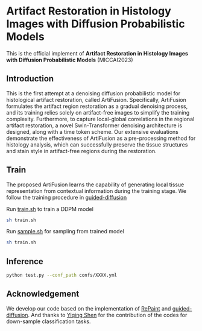 # Artifact Restoration in Histology Images with Diffusion Probabilistic Models

This is the official implement of **Artifact Restoration in Histology Images with Diffusion Probabilistic Models** (MICCAI2023)

## Introduction

This is the first attempt at a denoising diffusion probabilistic model for histological artifact restoration, called ArtiFusion. Specifically, ArtiFusion formulates the artifact region restoration as a gradual denoising process, and its training relies solely on artifact-free images to simplify the training complexity. Furthermore, to capture local-global correlations in the regional artifact restoration, a novel Swin-Transformer denoising architecture is designed, along with a time token scheme. Our extensive evaluations demonstrate the effectiveness of ArtiFusion as a pre-processing method for histology analysis, which can successfully preserve the tissue structures and stain style in artifact-free regions during the restoration.

## Train

The proposed ArtiFusion learns the capability of generating local tissue representation from contextual information during the training stage. We follow the training procedure in [guided-diffusion](https://github.com/openai/guided-diffusion)

Run [train.sh](model_training/train.sh) to train a DDPM model
```bash
sh train.sh
```
Run [sample.sh](model_training/sample.sh) for sampling from trained model
```bash
sh train.sh
```

## Inference
```bash
python test.py --conf_path confs/XXXX.yml
```


## Acknowledgement
We develop our code based on the implementation of [RePaint](https://github.com/andreas128/RePaint) and [guided-diffusion](https://github.com/openai/guided-diffusion). And thanks to [Yiqing Shen](https://github.com/yiqings) for the contribution of the codes for down-sample classification tasks.
